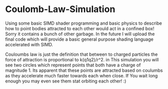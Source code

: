 # Coulomb-Law-Simulation
Using some basic SIMD shader programming and basic physics to describe how to point bodies attracted to each other would act in a confined box!
Sorry it contains a bunch of other garbage.
In the future I will upload the final code which will provide a basic general purpose shading language accelerated with SIMD.

Couloumbs law is just the definition that between to charged particles the force of attraction is proportional to k(q1q2)/r^2. in This simulation you will see two circles which represent points that both have a charge of magnitude 1. Its apparent that these points are attracted based on coulumbs as they accelerate much faster towards each when close. If You wait long enough you may even see them stat orbiting each other! :)
